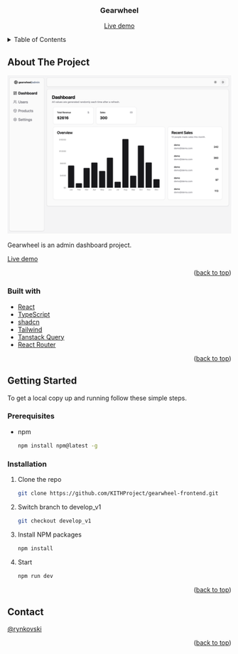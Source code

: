 <br />
<div align="center">

<h3 align="center">Gearwheel</h3>

[Live demo](https://gearwheel-frontend.vercel.app/)

</div>

<details>
  <summary>Table of Contents</summary>
  <ol>
    <li>
      <a href="#about-the-project">About The Project</a>
      <ul>
        <li><a href="#built-with">Built With</a></li>
      </ul>
    </li>
    <li>
      <a href="#getting-started">Getting Started</a>
      <ul>
        <li><a href="#prerequisites">Prerequisites</a></li>
        <li><a href="#installation">Installation</a></li>
      </ul>
    </li>
    <li><a href="#contact">Contact</a></li>
  </ol>
</details>

## About The Project

![Gearwheel](./public/gearwheel.png)

Gearwheel is an admin dashboard project.

[Live demo](https://gearwheel-frontend.vercel.app/)

<p align="right">(<a href="#readme-top">back to top</a>)</p>

### Built with

- [React](https://react.dev/)
- [TypeScript](https://www.typescriptlang.org/)
- [shadcn](https://ui.shadcn.com/)
- [Tailwind](https://tailwindcss.com/)
- [Tanstack Query](https://tanstack.com/query/latest)
- [React Router](https://reactrouter.com/en/main)

<p align="right">(<a href="#readme-top">back to top</a>)</p>

## Getting Started

To get a local copy up and running follow these simple steps.

### Prerequisites

- npm
  ```sh
  npm install npm@latest -g
  ```

### Installation

1. Clone the repo
   ```sh
   git clone https://github.com/KITHProject/gearwheel-frontend.git
   ```
2. Switch branch to develop_v1
   ```sh
   git checkout develop_v1
   ```
3. Install NPM packages
   ```sh
   npm install
   ```
4. Start

   ```sh
   npm run dev
   ```

   <p align="right">(<a href="#readme-top">back to top</a>)</p>

## Contact

[@rynkovski](https://github.com/rynkovski)

<p align="right">(<a href="#readme-top">back to top</a>)</p>
